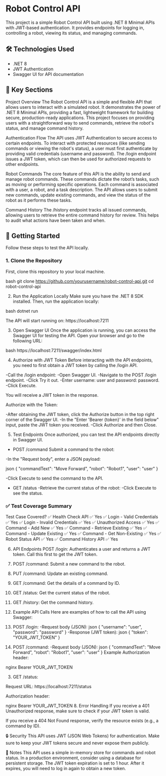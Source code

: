﻿# Robot Control API

This project is a simple Robot Control API built using .NET 8 Minimal APIs with JWT-based authentication. It provides endpoints for logging in, controlling a robot, viewing its status, and managing commands.

## 🛠️ Technologies Used
- .NET 8
- JWT Authentication
- Swagger UI for API documentation

## 🔑 Key Sections
Project Overview
The Robot Control API is a simple and flexible API that allows users to interact with a simulated robot. It demonstrates the power of .NET 8 Minimal APIs, providing a fast, lightweight framework for building secure, production-ready applications. This project focuses on providing users with a straightforward way to send commands, retrieve the robot's status, and manage command history.

Authentication Flow
The API uses JWT Authentication to secure access to certain endpoints. To interact with protected resources (like sending commands or viewing the robot's status), a user must first authenticate by providing valid credentials (username and password). The /login endpoint issues a JWT token, which can then be used for authorized requests to other endpoints.

Robot Commands
The core feature of this API is the ability to send and manage robot commands. These commands dictate the robot’s tasks, such as moving or performing specific operations. Each command is associated with a user, a robot, and a task description. The API allows users to submit new commands, update existing commands, and view the status of the robot as it performs these tasks.

Command History
The /history endpoint tracks all issued commands, allowing users to retrieve the entire command history for review. This helps to audit what actions have been taken and when.

## 🚀 Getting Started
Follow these steps to test the API locally.

### 1. Clone the Repository

First, clone this repository to your local machine.

bash
git clone https://github.com/yourusername/robot-control-api.git
cd robot-control-api

2. Run the Application Locally
Make sure you have the .NET 8 SDK installed. Then, run the application locally:

bash
dotnet run

The API will start running on:
https://localhost:7211

3. Open Swagger UI
Once the application is running, you can access the Swagger UI for testing the API. Open your browser and go to the following URL:

bash
https://localhost:7211/swagger/index.html

4. Authorize with JWT Token
Before interacting with the API endpoints, you need to first obtain a JWT token by calling the /login API.

-Call the /login endpoint:
-Open Swagger UI.
-Navigate to the POST /login endpoint.
-Click Try it out.
-Enter username: user and password: password.
-Click Execute.

You will receive a JWT token in the response.

Authorize with the Token:

-After obtaining the JWT token, click the Authorize button in the top right corner of the Swagger UI.
-In the "Enter 'Bearer {token}' in the field below" input, paste the JWT token you received.
-Click Authorize and then Close.

5. Test Endpoints
Once authorized, you can test the API endpoints directly in Swagger UI.

- POST /command
Submit a command to the robot:

-In the "Request body", enter a JSON payload:

json
{
    "commandText": "Move Forward",
    "robot": "Robot1",
    "user": "user"
}

-Click Execute to send the command to the API.

- GET /status
-Retrieve the current status of the robot:
-Click Execute to see the status.

### ✅ Test Coverage Summary
Test Case	Covered?
✅ Health Check API	✅ Yes
✅ Login - Valid Credentials	✅ Yes
✅ Login - Invalid Credentials	✅ Yes
✅ Unauthorized Access	✅ Yes
✅ Command - Add New	✅ Yes
✅ Command - Retrieve Existing	✅ Yes
✅ Command - Update Existing	✅ Yes
✅ Command - Get Non-Existing	✅ Yes
✅ Robot Status API	✅ Yes
✅ Command History API	✅ Yes

6. API Endpoints
POST /login: Authenticates a user and returns a JWT token. Call this first to get the JWT token.

1. POST /command: Submit a new command to the robot.
2. PUT /command: Update an existing command.
3. GET /command: Get the details of a command by ID.
4. GET /status: Get the current status of the robot.
5. GET /history: Get the command history.

7. Example API Calls
Here are examples of how to call the API using Swagger:

1. POST /login:
-Request body (JSON):
json
{
  "username": "user",
  "password": "password"
}
-Response (JWT token):
json
{
  "token": "YOUR_JWT_TOKEN"
}

2. POST /command:
-Request body (JSON):
json
{
  "commandText": "Move Forward",
  "robot": "Robot1",
  "user": "user"
}
Example Authorization header:

nginx
Bearer YOUR_JWT_TOKEN

3. GET /status:

Request URL: https://localhost:7211/status

Authorization header:

nginx
Bearer YOUR_JWT_TOKEN
8. Error Handling
If you receive a 401 Unauthorized response, make sure to check if your JWT token is valid.

If you receive a 404 Not Found response, verify the resource exists (e.g., a command by ID).

🔒 Security
This API uses JWT (JSON Web Tokens) for authentication. Make sure to keep your JWT tokens secure and never expose them publicly.

🚧 Notes
This API uses a simple in-memory store for commands and robot status. In a production environment, consider using a database for persistent storage.
The JWT token expiration is set to 1 hour. After it expires, you will need to log in again to obtain a new token.